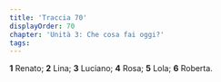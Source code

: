 ```yaml
---
title: 'Traccia 70'
displayOrder: 70
chapter: 'Unità 3: Che cosa fai oggi?'
tags:
---
```


**1** Renato; **2** Lina; **3** Luciano; **4** Rosa; **5** Lola; **6** Roberta.
